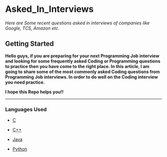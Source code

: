 # Asked_In_Interviews

*Here are Some recent questions asked in interviews of companies like Google, TCS, Amazon etc.*

## Getting Started

**Hello guys, if you are preparing for your next Programming Job interview and looking for some frequently asked Coding or Programming questions to practice then you have come to the right place. In this article, I am going to share some of the most commonly asked Coding questions from Programming Job interviews. In order to do well on the Coding interview you need practice.**

**I hope this Repo helps you!!**

---

### Languages Used

* [C](https://en.wikipedia.org/wiki/C_(programming_language))

* [C++](https://isocpp.org/)

* [Java](https://www.java.com/en/)

* [Python](https://www.python.org/)
